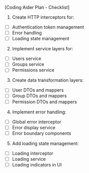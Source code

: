 [Coding Aider Plan - Checklist]

1. Create HTTP interceptors for:
  - [ ] Authentication token management
  - [ ] Error handling
  - [ ] Loading state management
2. Implement service layers for:
  - [ ] Users service
  - [ ] Groups service
  - [ ] Permissions service
3. Create data transformation layers:
  - [ ] User DTOs and mappers
  - [ ] Group DTOs and mappers
  - [ ] Permission DTOs and mappers
4. Implement error handling:
  - [ ] Global error interceptor
  - [ ] Error display service
  - [ ] Error boundary components
5. Add loading state management:
  - [ ] Loading interceptor
  - [ ] Loading service
  - [ ] Loading indicators in UI
